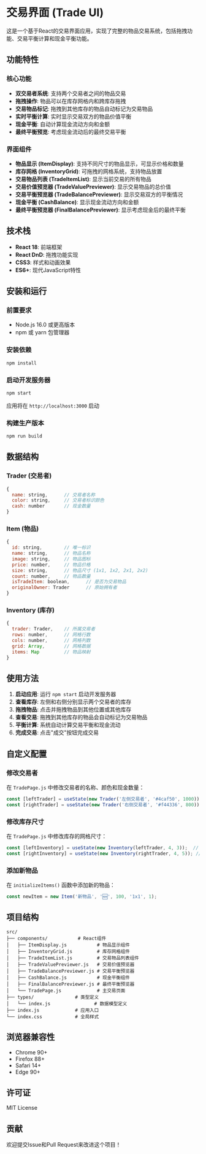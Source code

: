 # 交易界面 (Trade UI)

这是一个基于React的交易界面应用，实现了完整的物品交易系统，包括拖拽功能、交易平衡计算和现金平衡功能。

## 功能特性

### 核心功能
- **双交易者系统**: 支持两个交易者之间的物品交易
- **拖拽操作**: 物品可以在库存网格内和跨库存拖拽
- **交易物品标记**: 拖拽到其他库存的物品自动标记为交易物品
- **实时平衡计算**: 实时显示交易双方的物品价值平衡
- **现金平衡**: 自动计算现金流动方向和金额
- **最终平衡预览**: 考虑现金流动后的最终交易平衡

### 界面组件
- **物品显示 (ItemDisplay)**: 支持不同尺寸的物品显示，可显示价格和数量
- **库存网格 (InventoryGrid)**: 可拖拽的网格系统，支持物品放置
- **交易物品列表 (TradeItemList)**: 显示当前交易的所有物品
- **交易价值预览器 (TradeValuePreviewer)**: 显示交易物品的总价值
- **交易平衡预览器 (TradeBalancePreviewer)**: 显示交易双方的平衡情况
- **现金平衡 (CashBalance)**: 显示现金流动方向和金额
- **最终平衡预览器 (FinalBalancePreviewer)**: 显示考虑现金后的最终平衡

## 技术栈

- **React 18**: 前端框架
- **React DnD**: 拖拽功能实现
- **CSS3**: 样式和动画效果
- **ES6+**: 现代JavaScript特性

## 安装和运行

### 前置要求
- Node.js 16.0 或更高版本
- npm 或 yarn 包管理器

### 安装依赖
```bash
npm install
```

### 启动开发服务器
```bash
npm start
```

应用将在 `http://localhost:3000` 启动

### 构建生产版本
```bash
npm run build
```

## 数据结构

### Trader (交易者)
```javascript
{
  name: string,      // 交易者名称
  color: string,     // 交易者标识颜色
  cash: number       // 现金数量
}
```

### Item (物品)
```javascript
{
  id: string,        // 唯一标识
  name: string,      // 物品名称
  image: string,     // 物品图标
  price: number,     // 物品价格
  size: string,      // 物品尺寸 (1x1, 1x2, 2x1, 2x2)
  count: number,     // 物品数量
  isTradeItem: boolean,      // 是否为交易物品
  originalOwner: Trader      // 原始拥有者
}
```

### Inventory (库存)
```javascript
{
  trader: Trader,    // 所属交易者
  rows: number,      // 网格行数
  cols: number,      // 网格列数
  grid: Array,       // 网格数据
  items: Map         // 物品映射
}
```

## 使用方法

1. **启动应用**: 运行 `npm start` 启动开发服务器
2. **查看库存**: 左侧和右侧分别显示两个交易者的库存
3. **拖拽物品**: 点击并拖拽物品到其他位置或其他库存
4. **查看交易**: 拖拽到其他库存的物品会自动标记为交易物品
5. **平衡计算**: 系统自动计算交易平衡和现金流动
6. **完成交易**: 点击"成交"按钮完成交易

## 自定义配置

### 修改交易者
在 `TradePage.js` 中修改交易者的名称、颜色和现金数量：

```javascript
const [leftTrader] = useState(new Trader('左侧交易者', '#4caf50', 1000));
const [rightTrader] = useState(new Trader('右侧交易者', '#f44336', 800));
```

### 修改库存尺寸
在 `TradePage.js` 中修改库存的网格尺寸：

```javascript
const [leftInventory] = useState(new Inventory(leftTrader, 4, 3));  // 4行3列
const [rightInventory] = useState(new Inventory(rightTrader, 4, 5)); // 4行5列
```

### 添加新物品
在 `initializeItems()` 函数中添加新的物品：

```javascript
const newItem = new Item('新物品', '🆕', 100, '1x1', 1);
```

## 项目结构

```
src/
├── components/           # React组件
│   ├── ItemDisplay.js           # 物品显示组件
│   ├── InventoryGrid.js         # 库存网格组件
│   ├── TradeItemList.js         # 交易物品列表组件
│   ├── TradeValuePreviewer.js   # 交易价值预览器
│   ├── TradeBalancePreviewer.js # 交易平衡预览器
│   ├── CashBalance.js           # 现金平衡组件
│   ├── FinalBalancePreviewer.js # 最终平衡预览器
│   └── TradePage.js             # 主交易页面
├── types/               # 类型定义
│   └── index.js                # 数据模型定义
├── index.js             # 应用入口
└── index.css            # 全局样式
```

## 浏览器兼容性

- Chrome 90+
- Firefox 88+
- Safari 14+
- Edge 90+

## 许可证

MIT License

## 贡献

欢迎提交Issue和Pull Request来改进这个项目！
